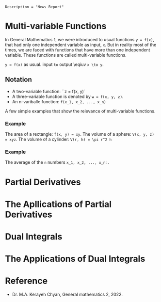 ```@meta
Description = "News Report"
```

# Multi-variable Functions

In General Mathematics 1, we were introduced to usual functions ``y = f(x)``, that had only one independent variable as input, ``x``. But in reality most of the times, we are faced with functions that have more than one independent variable. These functions are called multi-variable functions.

``y = f(x)`` as usual.
input ``to`` output \eqiuv ``x \to y``.

## Notation

- A two-variable function: ``z = f(x, y)`
- A three-variable function is denoted by ``w = f(x, y, z)``.
- An n-variballe function: ``f(x_1, x_2, ..., x_n)``

A few simple examples that show the relevance of multi-variable functions.
### Example
The area of a rectangle: ``f(x, y) = xy``.
The volume of a sphere: ``V(x, y, z) = xyz``.
The volume of a cylinder: ``V(r, h) = \pi r^2 h``

### Example
The average of the ``n`` numbers ``x_1, x_2, ..., x_n``: .

# Partial Derivatives

# The Apllications of Partial Derivatives

# Dual Integrals

# The Applications of Dual Integrals

# Reference

- Dr. M.A. Kerayeh Chyan, General mathematics 2, 2022.